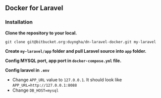 ## Docker for Laravel

### Installation

**Clone the repository to your local.**

`git clone git@bitbucket.org:duyngha/dn-laravel-docker.git my-laravel`

**Create `my-laravel/app` folder and pull Laravel source into `app` folder.**

**Config MYSQL port, app port in `docker-compose.yml` file.**

**Config laravel in `.env`**

- Change `APP_URL` value to `127.0.0.1`. It should look like `APP_URL=http://127.0.0.1:8088`
- Change `DB_HOST=mysql`


